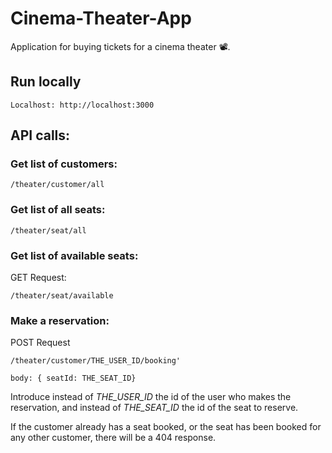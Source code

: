 # Cinema-Theater-App

Application for buying tickets for a cinema theater 📽.

## Run locally

```
Localhost: http://localhost:3000
```

## API calls:

### Get list of customers:

```
/theater/customer/all
```

### Get list of all seats:

```
/theater/seat/all
```

### Get list of available seats:

GET Request:

```
/theater/seat/available
```

### Make a reservation:

POST Request

```
/theater/customer/THE_USER_ID/booking'
```

```
body: { seatId: THE_SEAT_ID}
```

Introduce instead of _THE_USER_ID_ the id of the user who makes the reservation, and instead of _THE_SEAT_ID_ the id of the seat to reserve.

If the customer already has a seat booked, or the seat has been booked for any other customer, there will be a 404 response.
